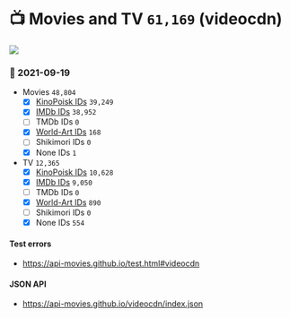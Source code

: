 # :tv: Movies and TV `61,169` (videocdn)

<a href="https://API-Movies.github.io"><img src="https://API-Movies.github.io/banner.png?cache"></a>

### :date: 2021-09-19
- Movies `48,804`
  - [x] <a href="https://API-Movies.github.io/videocdn/movie_kinopoisk_ids.json">KinoPoisk IDs</a> `39,249`
  - [x] <a href="https://API-Movies.github.io/videocdn/movie_imdb_ids.json">IMDb IDs</a> `38,952`
  - [ ] TMDb IDs `0`
  - [x] <a href="https://API-Movies.github.io/videocdn/movie_world_art_ids.json">World-Art IDs</a> `168`
  - [ ] Shikimori IDs `0`
  - [x] None IDs `1`
- TV `12,365`
  - [x] <a href="https://API-Movies.github.io/videocdn/tv_kinopoisk_ids.json">KinoPoisk IDs</a> `10,628`
  - [x] <a href="https://API-Movies.github.io/videocdn/tv_imdb_ids.json">IMDb IDs</a> `9,050`
  - [ ] TMDb IDs `0`
  - [x] <a href="https://API-Movies.github.io/videocdn/tv_world_art_ids.json">World-Art IDs</a> `890`
  - [ ] Shikimori IDs `0`
  - [x] None IDs `554`
#### Test errors
- <a href='https://api-movies.github.io/test.html#videocdn'>https://api-movies.github.io/test.html#videocdn</a>
#### JSON API
- <a href='https://api-movies.github.io/videocdn/index.json'>https://api-movies.github.io/videocdn/index.json</a>
